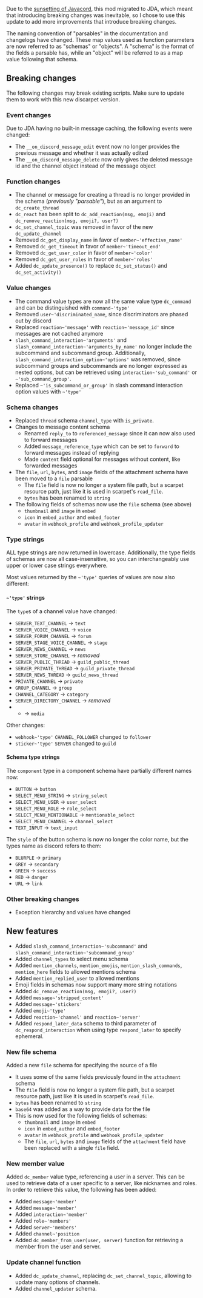 Due to the [sunsetting of Javacord](https://github.com/user-attachments/assets/d5e8b4fe-60d1-4dcb-95e7-cf95933d1193),
this mod migrated to JDA, which meant that introducing breaking changes was inevitable,
so I chose to use this update to add more improvements that introduce breaking changes.

The naming convention of "parsables" in the documentation and changelogs have changed.
These map values used as function parameters are now referred to as "schemas" or "objects".
A "schema" is the format of the fields a parsable has,
while an "object" will be referred to as a map value following that schema.

## Breaking changes

The following changes may break existing scripts.
Make sure to update them to work with this new discarpet version.

### Event changes

Due to JDA having no built-in message caching, the following events were changed:

* The `__on_discord_message_edit` event now no longer provides the previous message and whether it was actually edited
* The `__on_discord_message_delete` now only gives the deleted message id and the channel object instead of the message object

### Function changes

* The channel or message for creating a thread is no longer provided in the schema (*previously "parsable"*), but as an argument to `dc_create_thread`
* `dc_react` has been split to `dc_add_reaction(msg, emoji)` and `dc_remove_reaction(msg, emoji?, user?)`
* `dc_set_channel_topic` was removed in favor of the new `dc_update_channel`
* Removed `dc_get_display_name` in favor of `member~'effective_name'`
* Removed `dc_get_timeout` in favor of `member~'timeout_end'`
* Removed `dc_get_user_color` in favor of `member~'color'`
* Removed `dc_get_user_roles` in favor of `member~'roles'`
* Added `dc_update_presence()` to replace `dc_set_status()` and `dc_set_activity()`

### Value changes

* The command value types are now all the same value type `dc_command` and can be distinguished with `command~'type'`
* Removed `user~'discriminated_name`, since discriminators are phased out by discord
* Replaced `reaction~'message'` with `reaction~'message_id'` since messages are not cached anymore
* `slash_command_interaction~'arguments'` and `slash_command_interaction~'arguments_by_name'`
  no longer include the subcommand and subcommand group.
  Additionally, `slash_command_interaction_option~'options'` was removed,
  since subcommand groups and subcommands are no longer expressed as nested options,
  but can be retrieved using `interaction~'sub_command'` or `~'sub_command_group'`.
* Replaced `~'is_subcommand_or_group'` in slash command interaction option values with `~'type'`

### Schema changes

* Replaced `thread` schema `channel_type` with `is_private`.
* Changes to message content schema
  * Renamed `reply_to` to `referenced_message` since it can now also used to forward messages
  * Added `message_reference_type` which can be set to `forward` to forward messages instead of replying
  * Made `content` field optional for messages without content, like forwarded messages
* The `file`, `url`, `bytes`, and `image` fields of the attachment schema have been moved to a `file` parsable
  * The `file` field is now no longer a system file path, but a scarpet resource path, just like it is used in scarpet's `read_file`.
  * `bytes` has been renamed to `string`
* The following fields of schemas now use the `file` schema (see above)
  * `thumbnail` and `image` in `embed`
  * `icon` in `embed_author` and `embed_footer`
  * `avatar` in `webhook_profile` and `webhook_profile_updater`

### Type strings

ALL type strings are now returned in lowercase.
Additionally, the type fields of schemas are now all case-insensitive,
so you can interchangeably use upper or lower case strings everywhere.

Most values returned by the `~'type'` queries of values are now also different:

#### `~'type'` strings

The `type`s of a channel value have changed:

* `SERVER_TEXT_CHANNEL` -> `text`
* `SERVER_VOICE_CHANNEL` -> `voice`
* `SERVER_FORUM_CHANNEL` -> `forum`
* `SERVER_STAGE_VOICE_CHANNEL` -> `stage`
* `SERVER_NEWS_CHANNEL` -> `news`
* `SERVER_STORE_CHANNEL` -> *removed*
* `SERVER_PUBLIC_THREAD` -> `guild_public_thread`
* `SERVER_PRIVATE_THREAD` -> `guild_private_thread`
* `SERVER_NEWS_THREAD` -> `guild_news_thread`
* `PRIVATE_CHANNEL` -> `private`
* `GROUP_CHANNEL` -> `group`
* `CHANNEL_CATEGORY` -> `category`
* `SERVER_DIRECTORY_CHANNEL` -> *removed*
* - -> `media`

Other changes:

* `webhook~'type'` `CHANNEL_FOLLOWER` changed to `follower`
* `sticker~'type'` `SERVER` changed to `guild`

#### Schema type strings

The `component` type in a component schema have partially different names now:

* `BUTTON` -> `button`
* `SELECT_MENU_STRING` -> `string_select`
* `SELECT_MENU_USER` -> `user_select`
* `SELECT_MENU_ROLE` -> `role_select`
* `SELECT_MENU_MENTIONABLE` -> `mentionable_select`
* `SELECT_MENU_CHANNEL` -> `channel_select`
* `TEXT_INPUT` -> `text_input`

The `style` of the button schema is now no longer the color name, but the types name as discord refers to them:

* `BLURPLE` -> `primary`
* `GREY` -> `secondary`
* `GREEN` -> `success`
* `RED` -> `danger`
* `URL` -> `link`

### Other breaking changes

* Exception hierarchy and values have changed

## New features

* Added `slash_command_interaction~'subcommand'` and `slash_command_interaction~'subcommand_group'`
* Added `channel_types` to select menu schema
* Added `mention_channels`, `mention_emojis`, `mention_slash_commands`, `mention_here` fields to allowed mentions schema
* Added `mention_replied_user` to allowed mentions
* Emoji fields in schemas now support many more string notations
* Added `dc_remove_reaction(msg, emoji?, user?)`
* Added `message~'stripped_content'`
* Added `message~'stickers'`
* Added `emoji~'type'`
* Added `reaction~'channel'` and `reaction~'server'`
* Added `respond_later_data` schema to third parameter of `dc_respond_interaction` when using type `respond_later` to specify ephemeral.

### New file schema

Added a new `file` schema for specifying the source of a file

* It uses some of the same fields previously found in the `attachment` schema
* The `file` field is now no longer a system file path, but a scarpet resource path, just like it is used in scarpet's `read_file`.
* `bytes` has been renamed to `string`
* `base64` was added as a way to provide data for the file
* This is now used for the following fields of schemas:
  * `thumbnail` and `image` in `embed`
  * `icon` in `embed_author` and `embed_footer`
  * `avatar` in `webhook_profile` and `webhook_profile_updater`
  * The `file`, `url`, `bytes` and `image` fields of the `attachment` field have been replaced with a single `file` field.

### New member value

Added `dc_member` value type, referencing a user in a server.
This can be used to retrieve data of a user specific to a server, like nicknames and roles.
In order to retrieve this value, the following has been added:

* Added `message~'member'`
* Added `message~'member'`
* Added `interaction~'member'`
* Added `role~'members'`
* Added `server~'members'`
* Added `channel~'position`
* Added `dc_member_from_user(user, server)` function for retrieving a member from the user and server.

### Update channel function

* Added `dc_update_channel`, replacing `dc_set_channel_topic`, allowing to update many options of channels.
* Added `channel_updater` schema.